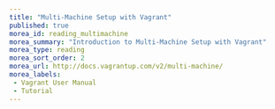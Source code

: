 ```yaml
---
title: "Multi-Machine Setup with Vagrant"
published: true
morea_id: reading_multimachine
morea_summary: "Introduction to Multi-Machine Setup with Vagrant"
morea_type: reading
morea_sort_order: 2
morea_url: http://docs.vagrantup.com/v2/multi-machine/
morea_labels:
 - Vagrant User Manual
 - Tutorial
---
```


